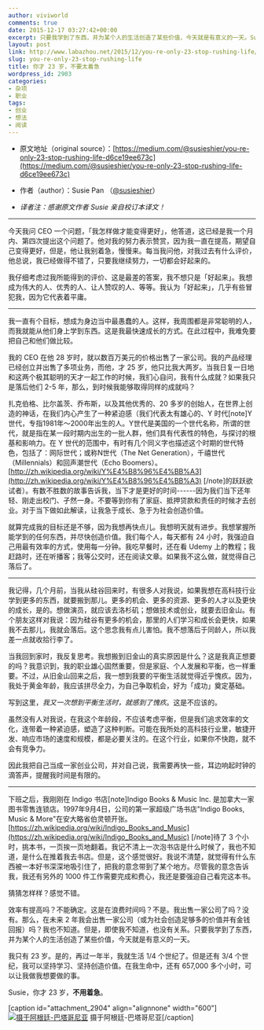 ```yaml
---
author: viviworld
comments: true
date: 2015-12-17 03:27:42+00:00
excerpt: 只要我学到了东西，并为某个人的生活创造了某些价值，今天就是有意义的一天。Susie，你才 23 岁，不要拼尽全力。
layout: post
link: http://www.labazhou.net/2015/12/you-re-only-23-stop-rushing-life/
slug: you-re-only-23-stop-rushing-life
title: 你才 23 岁，不要太着急
wordpress_id: 2903
categories:
- 杂项
- 职业
tags:
- 创业
- 想法
- 阅读
---
```



	
  * 原文地址（original source）：[https://medium.com/@susieshier/you-re-only-23-stop-rushing-life-d6ce19ee673c](https://medium.com/@susieshier/you-re-only-23-stop-rushing-life-d6ce19ee673c)

	
  * 作者（author）：Susie Pan ‏（[@susieshier](https://twitter.com/susieshier)）

	
  * _译者注：感谢原文作者 Susie 亲自校订本译文！_





* * *



今天我问 CEO 一个问题，「我怎样做才能变得更好」，他答道，这已经是我一个月内、第四次提出这个问题了。他对我的努力表示赞赏，因为我一直在提高，期望自己变得更好，但是，他让我别着急，慢慢来。每当我问他，对我过去有什么评价，他总说，我已经做得不错了，只要我继续努力，一切都会好起来的。

我仔细考虑过我所能得到的评价、这是最差的答案，我不想只是「好起来」。我想成为伟大的人、优秀的人、让人赞叹的人、等等。我认为「好起来」，几乎有些冒犯我，因为它代表着平庸。



* * *



我一直有个目标，想成为身边当中最愚蠢的人。这样，我周围都是非常聪明的人，而我就能从他们身上学到东西。这是我最快速成长的方式。在此过程中，我难免要把自己和他们做比较。

我的 CEO 在他 28 岁时，就以数百万美元的价格出售了一家公司。我的产品经理已经创立并出售了多项业务，而他，才 25 岁，他只比我大两岁。当我日复一日地和这两个极其聪明的天才一起工作的时候，我扪心自问，我有什么成就？如果我只是落后他们 2-5 年，那么，到时候我能够取得同样的成就吗？

扎克伯格、比尔盖茨、乔布斯，以及其他优秀的、20 多岁的创始人，在世界上创造的神话，在我们内心产生了一种紧迫感（我们代表太有雄心的、Y 时代[note]Y世代，专指1981年～2000年出生的人。Y世代是美国的一个世代名称，所谓的世代，就是指在某一段时期内出生的一批人群，他们具有代表性的特色，与探讨的根基和影响力。在 Y 世代的范围中，有时有几个同义字也描述这个时期的世代特色，包括了：网际世代；或称N世代（The Net Generation），千禧世代（Millennials）和回声潮世代（Echo Boomers）。[http://zh.wikipedia.org/wiki/Y%E4%B8%96%E4%BB%A3](http://zh.wikipedia.org/wiki/Y%E4%B8%96%E4%BB%A3) [/note]的跃跃欲试者）。有数不胜数的故事告诉我，当下才是更好的时间------因为我们当下还年轻、刚走出校门、孑然一身。不要等到你有了家庭、抵押贷款和责任的时候才去创业。对于当下做如此解读，让我急于成长、急于为社会创造价值。

就算完成我的目标还是不够，因为我想再快点儿。我想明天就有进步。我想掌握所能学到的任何东西，并尽快创造价值。我们每个人，每天都有 24 小时，我强迫自己用最有效率的方式，使用每一分钟。我吃早餐时，还在看 Udemy 上的教程；我赶路时，还在听播客；我等公交时，还在阅读文章。如果我不这么做，就觉得自己落后了。



* * *



我记得，几个月前，当我从硅谷回来时，有很多人对我说，如果我想在高科技行业学到更多的东西，就要搬到那儿。更多的机会、更多的资源、更多的人才以及更快的成长，是的。想做演员，就应该去洛杉矶；想做技术或创业，就要去旧金山。有个朋友这样对我说：因为硅谷有更多的机会，那里的人们学习和成长会更快，如果我不去那儿，我就会落后。这个思念我有点儿害怕。我不想落后于同龄人，所以我差一点就收拾行李了。

当我回到家时，我反复思考。我想搬到旧金山的真实原因是什么？这是我真正想要的吗？我意识到，我的职业雄心固然重要，但是家庭、个人发展和平衡，也一样重要。不过，从旧金山回来之后，我一想到我要的平衡生活就觉得近乎愧疚。因为，我处于黄金年龄，我应该拼尽全力，为自己争取机会，好为「成功」奠定基础。

写到这里，_我又一次想到平衡生活时，就感到了愧疚_。这是不应该的。

虽然没有人对我说，在我这个年龄段，不应该考虑平衡，但是我们追求效率的文化，连带着一种紧迫感，塑造了这种判断。可能在我所处的高科技行业里，敏捷开发、响应市场的速度和规模，都是必要关注的。在这个行业，如果你不快跑，就不会有竞争力。

因此我把自己当成一家创业公司，并对自己说，我需要再快一些，耳边响起时钟的滴答声，提醒我时间是有限的。



* * *



下班之后，我刚刚在 Indigo 书店[note]Indigo Books & Music Inc. 是加拿大一家图书零售连锁店。1997年9月4日，公司的第一家超级广场书店"Indigo Books, Music & More"在安大略省伯灵顿开张。[https://zh.wikipedia.org/wiki/Indigo_Books_and_Music](https://zh.wikipedia.org/wiki/Indigo_Books_and_Music) [/note]待了 3 个小时，挑本书，一页挨一页地翻着。我记不清上一次泡书店是什么时候了，我也不知道，是什么在推着我去书店。但是，这个感觉很好。我说不清楚，就觉得有什么东西被一本好书深深地吸引住了，把我的意念带到了某个地方。尽管我的意念告诉我，我还有另外的 1000 件工作需要完成和费心，我还是要强迫自己看完这本书。

猜猜怎样样？感觉不错。

效率有提高吗？不能确定。这是在浪费时间吗？不是。我出售一家公司了吗？没有。那么，在未来 2 年我会出售一家公司（或为社会创造足够多的价值并有金钱回报）吗？我也不知道。但是，即使我不知道，也没有关系。只要我学到了东西，并为某个人的生活创造了某些价值，今天就是有意义的一天。

我只有 23 岁。是的，再过一年半，我就生活 1/4 个世纪了。但是还有 3/4 个世纪，我可以坚持学习、坚持创造价值。在我生命中，还有 657,000 多个小时，可以让我做我想要做的事。

Susie，你才 23 岁，**不用着急**。

[caption id="attachment_2904" align="alignnone" width="600"][![摄于阿根廷-巴塔哥尼亚](http://www.labazhou.net/wp-content/uploads/2015/12/1-JplkIF72OHdw7_I-WeDfKA-600x398.jpeg)](http://www.labazhou.net/wp-content/uploads/2015/12/1-JplkIF72OHdw7_I-WeDfKA.jpeg) 摄于阿根廷-巴塔哥尼亚[/caption]

